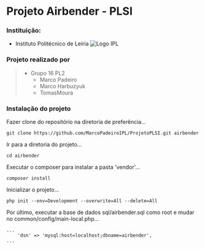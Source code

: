 # Projeto Airbender - PLSI

### Instituição:
- Instituto Politécnico de Leiria 
![Logo IPL](https://www.ipleiria.pt/wp-content/uploads/2022/04/estg_h.svg)

### Projeto realizado por 
>- Grupo 16 PL2
>   - Marco Padeiro
>   - Marco Harbuzyuk
>   - TomasMoura

### Instalação do projeto

Fazer clone do repositório na diretoria de preferência...
```
git clone https://github.com/MarcoPadeiroIPL/ProjetoPLSI.git airbender
```

Ir para a diretoria do projeto...
```
cd airbender
```

Executar o composer para instalar a pasta 'vendor'...
```
composer install
```

Inicializar o projeto...
```
php init --env=Development --overwrite=All --delete=All
```

Por último, executar a base de dados sql/airbender.sql como root e mudar no common/config/main-local.php...
```
...
    'dsn' => 'mysql:host=localhost;dbname=airbender',
...
```


